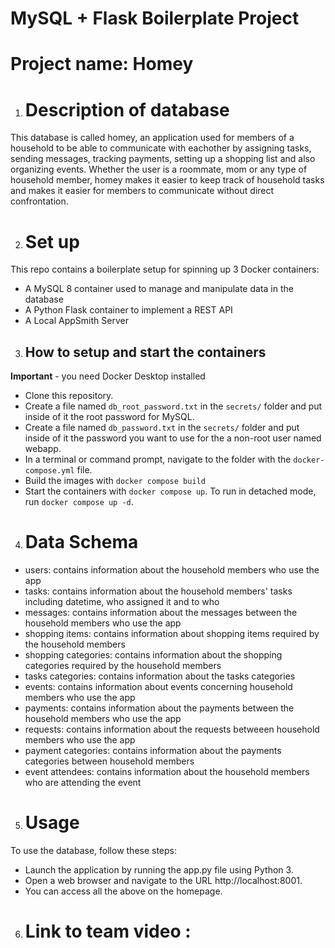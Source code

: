 # MySQL + Flask Boilerplate Project

# Project name: Homey

1. # Description of database
This database is called homey, an application used for members of a household to be able to communicate with eachother
by assigning tasks, sending messages, tracking payments, setting up a shopping list and also organizing events. Whether the user
is a roommate, mom or any type of household member, homey makes it easier to keep track of household tasks and makes it easier for
members to communicate without direct confrontation. 

2. # Set up
This repo contains a boilerplate setup for spinning up 3 Docker containers: 
- A MySQL 8 container used to manage and manipulate data in the database
- A Python Flask container to implement a REST API
- A Local AppSmith Server

3. ## How to setup and start the containers
**Important** - you need Docker Desktop installed
- Clone this repository.  
- Create a file named `db_root_password.txt` in the `secrets/` folder and put inside of it the root password for MySQL. 
- Create a file named `db_password.txt` in the `secrets/` folder and put inside of it the password you want to use for the a non-root user named webapp. 
- In a terminal or command prompt, navigate to the folder with the `docker-compose.yml` file.  
- Build the images with `docker compose build`
- Start the containers with `docker compose up`.  To run in detached mode, run `docker compose up -d`. 

4. # Data Schema
- users: contains information about the household members who use the app
- tasks: contains information about the household members' tasks including datetime, who assigned it and to who
- messages: contains information about the messages between the household members who use the app
- shopping items: contains information about shopping items required by the household members
- shopping categories: contains information about the shopping categories required by the household members
- tasks categories: contains information about the tasks categories 
- events: contains information about events concerning household members who use the app
- payments: contains information about the payments between the household members who use the app
- requests: contains information about the requests betweeen household members who use the app
- payment categories: contains information about the payments categories between household members
- event attendees: contains information about the household members who are attending the event

5. # Usage
To use the database, follow these steps:

- Launch the application by running the app.py file using Python 3.
- Open a web browser and navigate to the URL http://localhost:8001.
- You can access all the above on the homepage.

6. # Link to team video : 




